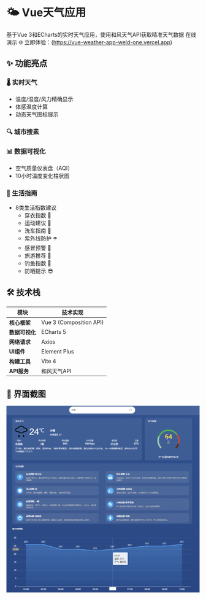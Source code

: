 # 🌤️ Vue天气应用

基于Vue 3和ECharts的实时天气应用，使用和风天气API获取精准天气数据
在线演示
🌐 立即体验：(https://vue-weather-app-weld-one.vercel.app)

## ✨ 功能亮点

### 🌡️ 实时天气
- 温度/湿度/风力精确显示
- 体感温度计算
- 动态天气图标展示

### 🔍 城市搜素

### 📊 数据可视化
- 空气质量仪表盘（AQI）
- 10小时温度变化柱状图

### 🧭 生活指南
- 8类生活指数建议
  - 穿衣指数 👕
  - 运动建议 🏃
  - 洗车指南 🚗
  - 紫外线防护 ☂️
  - 感冒预警 🤧
  - 旅游推荐 🧳
  - 钓鱼指数 🎣
  - 防晒提示 😎

## 🛠 技术栈

| 模块           | 技术实现                     |
|----------------|----------------------------|
| **核心框架**   | Vue 3 (Composition API)     |
| **数据可视化** | ECharts 5                  |
| **网络请求**   | Axios       |
| **UI组件**     | Element Plus               |
| **构建工具**   | Vite 4                     |
| **API服务**    | 和风天气API                 |

## 🚀 界面截图

![天气应用界面](./天气.png)
